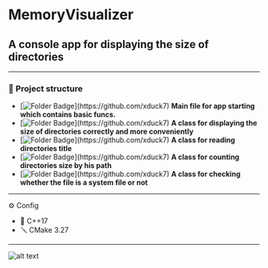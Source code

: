 # MemoryVisualizer
## A console app for displaying the size of directories

---
### 📂 Project structure
- [![Folder Badge](https://img.shields.io/badge/-_"Main.cpp"-blue?)](https://github.com/xduck7) **Main file for app starting which contains basic funcs.**
- [![Folder Badge](https://img.shields.io/badge/-_"Filter.cpp"-blue?)](https://github.com/xduck7) **A class for displaying the size of directories correctly and more conveniently**
- [![Folder Badge](https://img.shields.io/badge/-_"DirectoryReader.cpp"-blue?)](https://github.com/xduck7) **A class for reading directories title**
- [![Folder Badge](https://img.shields.io/badge/-_"DirectoryReader.cpp"-blue?)](https://github.com/xduck7) **A class for counting directories size by his path**
- [![Folder Badge](https://img.shields.io/badge/-_"Checker.cpp"-blue?)](https://github.com/xduck7) **A class for checking whether the file is a system file or not**

---
⚙️ Config
- 🤖 C++17
- 🪛 CMake 3.27
---

![alt text](https://s13.gifyu.com/images/S02BV.png)
